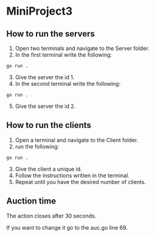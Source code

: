 # MiniProject3

## How to run the servers
1. Open two terminals and navigate to the Server folder. 
2. In the first terminal write the following: 
```
go run . 
```
3. Give the server the id 1. 
4. In the second terminal write the following: 
```
go run . 
```
5. Give the server the id 2. 

## How to run the clients
1. Open a terminal and navigate to the Client folder.
2. run the following:
```
go run .
```
3. Give the client a unique id. 
4. Follow the instructions written in the terminal. 
5. Repeat until you have the desired number of clients. 

## Auction time
The action closes after 30 seconds. 

If you want to change it go to the auc.go line 69. 

